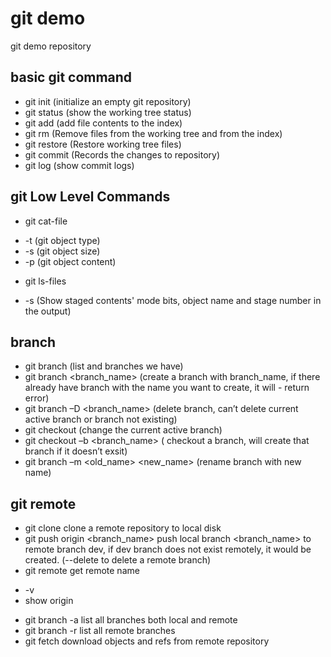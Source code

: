 # git demo

git demo repository

## basic git command

 - git init (initialize an empty git repository)
 - git status (show the working tree status)
 - git add (add file contents to the index)
 - git rm (Remove files from the working tree and from the index)
 - git restore (Restore working tree files)
 - git commit (Records the changes to repository)
 - git log (show commit logs)

## git Low Level Commands

 - git cat-file <SHA1>
  * -t (git object type)
  * -s (git object size)
  * -p (git object content)
 - git ls-files 
  * -s (Show staged contents' mode bits, object name and stage number in the output)


## branch

 - git branch (list and branches we have)
 - git branch <branch_name> (create a branch with branch_name, if there already have branch with the name you want to create, it will  - return error)
 - git branch –D <branch_name> (delete branch, can’t delete current active branch or branch not existing)
 - git checkout (change the current active branch)
 - git checkout –b <branch_name> ( checkout a branch, will create that branch if it doesn’t exsit)
 - git branch –m  <old_name> <new_name> (rename branch with new name)


## git remote

- git clone <repository URL>  clone a remote repository to local disk
- git push origin <branch_name> push local branch <branch_name> to remote branch dev, if dev branch does not exist remotely, it would be created.  (--delete to delete a remote branch)
- git remote get remote name
 * -v
 * show origin
- git branch -a  list all branches both local and remote
- git branch -r list all remote branches
- git fetch download objects and refs from remote repository


